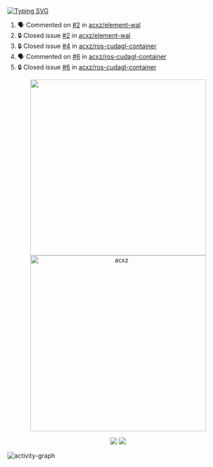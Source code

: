 [![Typing SVG](https://readme-typing-svg.herokuapp.com?size=16&color=AFFFA3&multiline=true&height=75&lines=contributing+to+robotics%2Fae%2Fml%2Fgpu;packaging+it+for+archlinux;ricer)](https://git.io/typing-svg)

<!--START_SECTION:activity-->
1. 🗣 Commented on [#2](https://github.com/acxz/element-wal/issues/2#issuecomment-1872549148) in [acxz/element-wal](https://github.com/acxz/element-wal)
2. 🔒 Closed issue [#2](https://github.com/acxz/element-wal/issues/2) in [acxz/element-wal](https://github.com/acxz/element-wal)
3. 🔒 Closed issue [#4](https://github.com/acxz/ros-cudagl-container/issues/4) in [acxz/ros-cudagl-container](https://github.com/acxz/ros-cudagl-container)
4. 🗣 Commented on [#6](https://github.com/acxz/ros-cudagl-container/issues/6#issuecomment-1871781093) in [acxz/ros-cudagl-container](https://github.com/acxz/ros-cudagl-container)
5. 🔒 Closed issue [#6](https://github.com/acxz/ros-cudagl-container/issues/6) in [acxz/ros-cudagl-container](https://github.com/acxz/ros-cudagl-container)
<!--END_SECTION:activity-->

<p align="center">
  <img width="400em" src=https://github-readme-stats.vercel.app/api?username=acxz&include_all_commits=true&show_icons=true />
  <img width="400em" src="https://github-readme-streak-stats.herokuapp.com/?user=acxz&" alt="acxz" />
</p>

<p align="center">
  <img src=https://github-readme-stats.vercel.app/api/top-langs/?username=acxz&layout=compact />
  <img src=https://github-profile-trophy.vercel.app/?username=acxz&row=2&column=4 />
</p>

![activity-graph](https://github-readme-activity-graph.vercel.app/graph?username=acxz&bg_color=053c4a&color=ffffff&line=76c533&point=8f2fe1&area=true&hide_border=true&hide_title=true)
